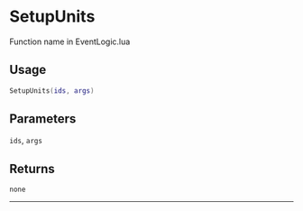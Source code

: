 # SetupUnits
Function name in EventLogic.lua
## Usage
```lua
SetupUnits(ids, args)
```
## Parameters
`ids`, `args`
## Returns
`none`

---